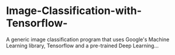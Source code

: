 # Image-Classification-with-Tensorflow-
A generic image classification program that uses Google's Machine Learning library, Tensorflow and a pre-trained Deep Learning...
